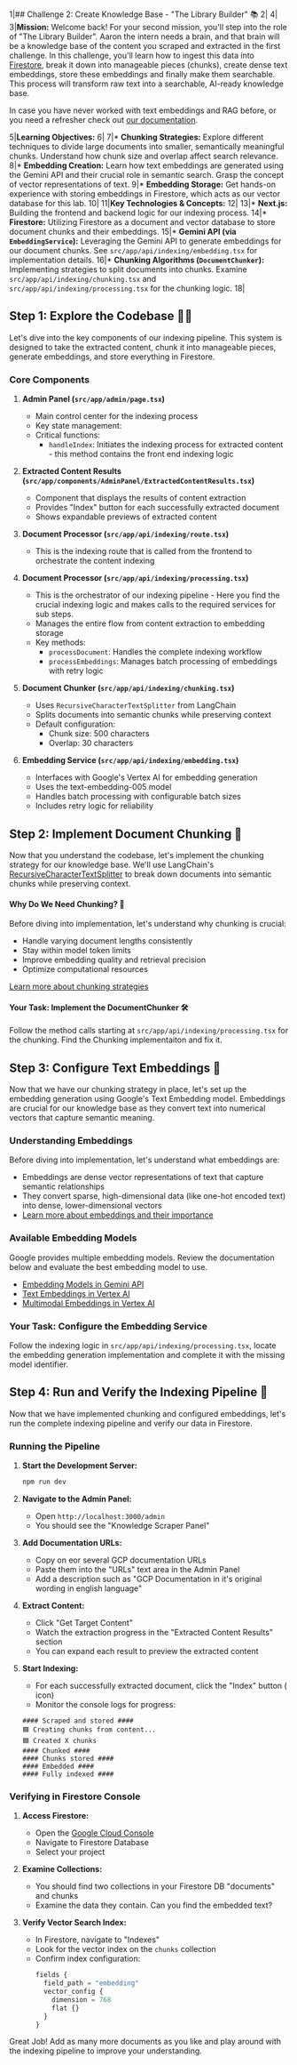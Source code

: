 1|## Challenge 2: Create Knowledge Base - "The Library Builder" 📚
2|
4|
3|**Mission:**  Welcome back! For your second mission, you'll step into the role of "The Library Builder".  Aaron the  intern needs a brain, and that brain will be a knowledge base of the content you scraped and extracted in the first challenge. In this challenge, you'll learn how to ingest this data into [Firestore](https://cloud.google.com/firestore/docs/overview), break it down into manageable pieces (chunks), create dense text embeddings, store these embeddings and finally make them searchable.  This process will transform raw text into a searchable, AI-ready knowledge base.

In case you have never worked with text embeddings and RAG before, or you need a refresher check out [our documentation](https://cloud.google.com/use-cases/retrieval-augmented-generation?hl=en).

5|**Learning Objectives:**
6|
7|*   **Chunking Strategies:** Explore different techniques to divide large documents into smaller, semantically meaningful chunks. Understand how chunk size and overlap affect search relevance.
8|*   **Embedding Creation:** Learn how text embeddings are generated using the Gemini API and their crucial role in semantic search. Grasp the concept of vector representations of text.
9|*   **Embedding Storage:**  Get hands-on experience with storing embeddings in Firestore, which acts as our vector database for this lab.
10|
11|**Key Technologies & Concepts:**
12|
13|*   **Next.js:**  Building the frontend and backend logic for our indexing process.
14|*   **Firestore:**  Utilizing Firestore as a document and vector database to store document chunks and their embeddings.
15|*   **Gemini API (via `EmbeddingService`):**  Leveraging the Gemini API to generate embeddings for our document chunks. See `src/app/api/indexing/embedding.tsx` for implementation details.
16|*   **Chunking Algorithms (`DocumentChunker`):** Implementing strategies to split documents into chunks.  Examine `src/app/api/indexing/chunking.tsx` and `src/app/api/indexing/processing.tsx` for the chunking logic.
18|

## Step 1: Explore the Codebase 🕵️‍♀️

Let's dive into the key components of our indexing pipeline. This system is designed to take the extracted content, chunk it into manageable pieces, generate embeddings, and store everything in Firestore.

### Core Components

1. **Admin Panel (`src/app/admin/page.tsx`)**
   - Main control center for the indexing process
   - Key state management:
   - Critical functions:
     - `handleIndex`: Initiates the indexing process for extracted content - this method contains the front end indexing logic

2. **Extracted Content Results (`src/app/components/AdminPanel/ExtractedContentResults.tsx`)**
   - Component that displays the results of content extraction
   - Provides "Index" button for each successfully extracted document
   - Shows expandable previews of extracted content

3. **Document Processor (`src/app/api/indexing/route.tsx`)**
    - This is the indexing route that is called from the frontend to orchestrate the content indexing

3. **Document Processor (`src/app/api/indexing/processing.tsx`)**
   - This is the orchestrator of our indexing pipeline - Here you find the crucial indexing logic and makes calls to the required services for sub steps.
   - Manages the entire flow from content extraction to embedding storage
   - Key methods:
     - `processDocument`: Handles the complete indexing workflow
     - `processEmbeddings`: Manages batch processing of embeddings with retry logic

4. **Document Chunker (`src/app/api/indexing/chunking.tsx`)**
   - Uses `RecursiveCharacterTextSplitter` from LangChain
   - Splits documents into semantic chunks while preserving context
   - Default configuration:
     - Chunk size: 500 characters
     - Overlap: 30 characters

5. **Embedding Service (`src/app/api/indexing/embedding.tsx`)**
   - Interfaces with Google's Vertex AI for embedding generation
   - Uses the text-embedding-005 model
   - Handles batch processing with configurable batch sizes
   - Includes retry logic for reliability


## Step 2: Implement Document Chunking 📄

Now that you understand the codebase, let's implement the chunking strategy for our knowledge base. We'll use LangChain's [RecursiveCharacterTextSplitter](https://js.langchain.com/docs/concepts/text_splitters/#text-structured-based) to break down documents into semantic chunks while preserving context.

#### Why Do We Need Chunking? 🤔

Before diving into implementation, let's understand why chunking is crucial:
- Handle varying document lengths consistently
- Stay within model token limits
- Improve embedding quality and retrieval precision
- Optimize computational resources

[Learn more about chunking strategies](https://js.langchain.com/docs/concepts/text_splitters/#overview)

#### Your Task: Implement the DocumentChunker 🛠️

Follow the method calls starting at `src/app/api/indexing/processing.tsx` for the chunking. Find the Chunking implementaiton and fix it.


## Step 3: Configure Text Embeddings 🧬

Now that we have our chunking strategy in place, let's set up the embedding generation using Google's Text Embedding model. Embeddings are crucial for our knowledge base as they convert text into numerical vectors that capture semantic meaning.

### Understanding Embeddings

Before diving into implementation, let's understand what embeddings are:
- Embeddings are dense vector representations of text that capture semantic relationships
- They convert sparse, high-dimensional data (like one-hot encoded text) into dense, lower-dimensional vectors
- [Learn more about embeddings and their importance](https://developers.google.com/machine-learning/crash-course/embeddings)

### Available Embedding Models

Google provides multiple embedding models. Review the documentation below and evaluate the best embedding model to use.
   - [Embedding Models in Gemini API](https://ai.google.dev/gemini-api/docs/models/gemini#text-embedding-and-embedding)
   - [Text Embeddings in Vertex AI](https://cloud.google.com/vertex-ai/generative-ai/docs/embeddings/get-text-embeddings)
   - [Multimodal Embeddings in Vertex AI](https://cloud.google.com/vertex-ai/generative-ai/docs/embeddings/get-multimodal-embeddings)

### Your Task: Configure the Embedding Service

Follow the indexing logic in `src/app/api/indexing/processing.tsx`, locate the embedding generation implementation and complete it with the missing model identifier.


## Step 4: Run and Verify the Indexing Pipeline 🚀

Now that we have implemented chunking and configured embeddings, let's run the complete indexing pipeline and verify our data in Firestore.

### Running the Pipeline

1. **Start the Development Server:**
   ```bash
   npm run dev
   ```

2. **Navigate to the Admin Panel:**
   - Open `http://localhost:3000/admin`
   - You should see the "Knowledge Scraper Panel"

3. **Add Documentation URLs:**
   - Copy on eor several GCP documentation URLs
   - Paste them into the "URLs" text area in the Admin Panel
   - Add a description such as "GCP Documentation in it's original wording in english language"

4. **Extract Content:**
   - Click "Get Target Content"
   - Watch the extraction progress in the "Extracted Content Results" section
   - You can expand each result to preview the extracted content

5. **Start Indexing:**
   - For each successfully extracted document, click the "Index" button (<Database /> icon)
   - Monitor the console logs for progress:
   ```
   #### Scraped and stored ####
   🟦 Creating chunks from content...
   🟦 Created X chunks
   #### Chunked ####
   #### Chunks stored ####
   #### Embedded ####
   #### Fully indexed ####
   ```

### Verifying in Firestore Console

1. **Access Firestore:**
   - Open the [Google Cloud Console](https://console.cloud.google.com)
   - Navigate to Firestore Database
   - Select your project

2. **Examine Collections:**
   - You should find two collections in your Firestore DB "documents" and chunks
   - Examine the data they contain. Can you find the embedded text?

3. **Verify Vector Search Index:**
   - In Firestore, navigate to "Indexes"
   - Look for the vector index on the `chunks` collection
   - Confirm index configuration:
     ```terraform
     fields {
       field_path = "embedding"
       vector_config {
         dimension = 768
         flat {}
       }
     }
     ```

Great Job! Add as many more documents as you like and play around with the indexing pipeline to improve your understanding.